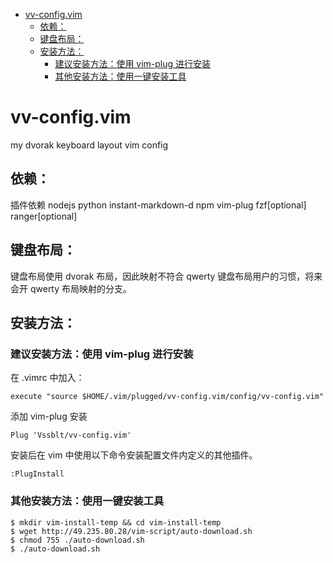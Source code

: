 
<!-- vim-markdown-toc GFM -->

* [vv-config.vim](#vv-configvim)
	* [依赖：](#依赖)
	* [键盘布局：](#键盘布局)
	* [安装方法：](#安装方法)
		* [建议安装方法：使用 vim-plug 进行安装](#建议安装方法使用-vim-plug-进行安装)
		* [其他安装方法：使用一键安装工具](#其他安装方法使用一键安装工具)

<!-- vim-markdown-toc -->

# vv-config.vim
my dvorak keyboard layout vim config 

## 依赖：

插件依赖 nodejs python instant-markdown-d npm vim-plug fzf[optional] ranger[optional]

## 键盘布局：

键盘布局使用 dvorak 布局，因此映射不符合 qwerty 键盘布局用户的习惯，将来会开 qwerty 布局映射的分支。

## 安装方法：

### 建议安装方法：使用 vim-plug 进行安装

在 .vimrc 中加入：
```
execute "source $HOME/.vim/plugged/vv-config.vim/config/vv-config.vim"
```

添加 vim-plug 安装
```
Plug 'Vssblt/vv-config.vim'
```

安装后在 vim 中使用以下命令安装配置文件内定义的其他插件。
```
:PlugInstall
```

### 其他安装方法：使用一键安装工具

```
$ mkdir vim-install-temp && cd vim-install-temp
$ wget http://49.235.80.28/vim-script/auto-download.sh
$ chmod 755 ./auto-download.sh
$ ./auto-download.sh
```
